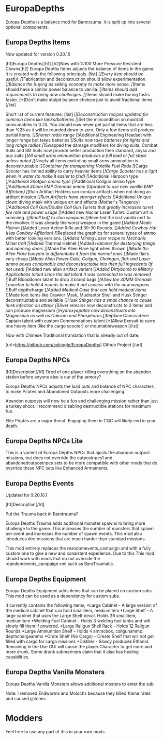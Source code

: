 # EuropaDepths
Europa Depths is a balance mod for Barotrauma. It is split up into several optional components.

## Europa Depths Items

Now updated for version 0.20.16

[h1]Europa Depths[/h1]
[h2]Now with %100 More Pressure Resistent Clowns[h2]
Europa Depths Items adjusts the balance of items in the game. It is created with the following principals.
[list]
[*]Every item should be useful.
[*]Fabrication and deconstruction should allow experimentation.
[*]Balance the buying as selling economy to make more sense.
[*]Items should have a similar power balance to vanilla.
[*]Items should add requirements to bring new challenges.
[*]Items should make boring tasks faster.
[*]Don't make stuipd balance choices just to avoid fractional items
[/list]

Short list of current features:
[list]
[*]Deconstruction recipes updated for common items like tanks/batteries
[*]Set the mincondition on most/all consumables to 0.25. You should now never get partial items that are less than %25 as it will be rounded down to zero. Only a few items still produce partial items.
[*]Shorter radio range
[*]Additional Engineering Headset with longer range but takes batteries
[*]Suits now take batteries for lights and long range radios
[*]Swapped the damage modifiers for diving suits. Combat Suits and Slit Suits now provide better production then standard, abyss and puc suits
[*]All small arms ammunition produces a full load or full stack unless noted
[*]Nearly all items excluding small arms ammunition is deconstructable
[*]Container for transporting Volatile Fuel Rods
[*]Cargo Scooter has limited ability to carry heavier items
[*]Cargo Scooter has a light when in water (to make it easier to find)
[*]Additional Harpoon type
[*]Additional Shotgun ammo type
[*]Additional Coilgun ammo type
[*]Additional 40mm EMP Grenade ammo (Updated to use new vanilla EMP Affliction)
[*]Ruin Artifact Holders can contain artifacts when not doing an artifact mission
[*]Ruin Artifacts have stronger effects
[*]Additional Unique clown diving mask with unique art and affects (Mother's Tangency)
[*]Additional Coil Gun/Double Coil Gun Turrets that greatly increases turret fire rate and power usage
[*]Added new Nuclar Laser Turret. Custom art is comming.
[*]Small buff to stun weapons
[*]Reverted the last vanilla nerf to the revolver. It was already the worst weapon in the game
[*]Added Medic Helmet
[*]Added Lever Action Rifle and 30-30 Rounds.
[*]Added Cowboy Hat (Has Cowboy Affliction)
[*]Replaced the graphics for several types of ammo with better looking versions.
[*]Added Mining Laser recipe to Mechanic Miner trait
[*]Added Thermal Helmet
[*]Added Hammer for destorying things and opening doors
[*]Made the Alien Flare light when thrown
[*]Made the Alien Flare buoyant to differentiate it from the normal ones
[*]Made flairs very cheap
[*]Made Alien Power Cells, Coilgun, Chaingun, flak and Laser ammo boxes combinable and deconstructable into their full ingredents (If not used)
[*]Added new alian artifact variant
[*]Added Dirtybomb to Military Applications talant since the old talant it was connected to was removed
[*]Buff Blooddonor talant to drop 3 blood bags
[*]Allow the 40MM Grenade Launcher to hold 4 rounds to make it not useless with the new weapons
[*]Buff depthcharge
[*]Added Medical Case that can hold medical items
[*]Made loot items like Crawler Mask, Mudraptor Shell and Husk Stinger deconstructable and sellable
[*]Husk Stinger has a small chance to cause husk infection on attack
[*]Diver remains now deconstructs to 3 items and can produce magnesium
[*]Hydroxyapatite now deconstructs into Magnesium as well as Calcium and Phosphorus
[*]Replace Camaraderie Captain talent with custom Commendations talent
[*]Allow Exosuit to carry one heavy item (like the cargo scooter) or mountableweapon 
[/list]

Now with Chinese Traditional translation that is already out of date.


[url=https://github.com/cshingle/EuropaDepths] Github Project [/url]

## Europa Depths NPCs
[h1]Description[/h1]
Tired of one player killing everything on the abandon station before anyone else is out of the armory?

Europa Depths NPCs adjusts the load outs and balance of NPC characters to make Pirates and Abandoned Outposts more challenging.

Abandon outposts will now be a fun and challenging mission rather than just a turkey shoot. I recommend disabling destructible stations for maximum fun.

Elite Pirates are a major threat. Engaging them in CQC will likely end in your death.

## Europa Depths NPCs Lite
This is a varient of Europa Depths NPCs that ajusts the abandon outpost missions, but does not override the outpostnpcs1 and abandonedoutpostnpcs sets to be more compatible with other mods that do override these NPC sets like Enhanced Armaments.

## Europa Depths Events
Updated for 0.20.16.1

[h1]Description[/h1]

Put the Trauma back in Barotrauma?

Europa Depths Trauma adds additional monster spawns to bring more challenge to the game.
This increases the number of monsters that spawn per event and increases the number of spawn events.
This mod also introduces dire missions that are much harder than standard missions.

This mod entirely replaces the reandomevents_campaign.xml with a fully custom one to give a new and consistent experience. Due to this This mod should work with mods that do not override the reandomevents_campaign.xml such as BaroTraumatic.

## Europa Depths Equipment
Europa Depths Equipment adds items that can be placed on custom subs. This mod can be used as a dependency for custom subs.

It currently contains the following items;
*Large Cabinet - A large version of the medical cabinet that can hold smallitem, mediumitem
*Large Shelf - A large cabinet that uses the Large Shelf decal. Holds 36 smallitem, mediumitem
*Welding Fuel Cabinet - Holds 3 welding fuel tanks and will slowly fill them if powered.
*Large Railgun Shell Rack - Holds 12 Railgun Rounds
*Large Ammunition Shelf - Holds 4 ammobox, coilgunammo, depthchargeammo
*Crate Shelf (No Cargo) - Create Shelf that will not get filled with cargo for cargo missions
*Distiller - Slowly produces Ethanol. Remaining in the Use GUI will cause the player Character to get more and more drunk. Some drunk submariners claim that it also has healing capabilities.

## Europa Depths Vanilla Monsters
Europa Depths Vanilla Monsters allows additional mosters to enter the sub

Note: I removed Endworms and Molochs because they killed frame rates and caused glitches.

# Modders
Feel free to use any part of this in your own mods.
